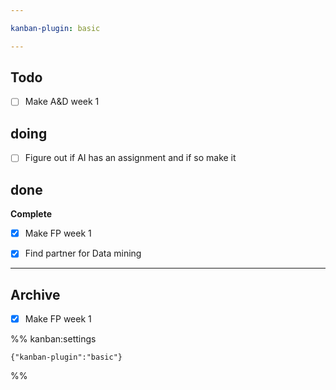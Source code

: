 ```yaml
---

kanban-plugin: basic

---
```


## Todo

- [ ] Make A&D week 1


## doing

- [ ] Figure out if AI has an assignment and if so make it


## done

**Complete**
- [x] Make FP week 1
- [x] Find partner for Data mining


***

## Archive

- [x] Make FP week 1

%% kanban:settings
```
{"kanban-plugin":"basic"}
```
%%